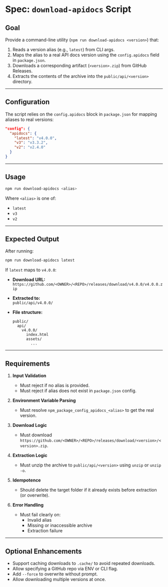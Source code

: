 # Spec: `download-apidocs` Script

## Goal

Provide a command-line utility (`npm run download-apidocs <version>`) that:

1. Reads a version alias (e.g., `latest`) from CLI args.
2. Maps the alias to a real API docs version using the `config.apidocs` field in `package.json`.
3. Downloads a corresponding artifact (`<version>.zip`) from GitHub Releases.
4. Extracts the contents of the archive into the `public/api/<version>` directory.

---

## Configuration

The script relies on the `config.apidocs` block in `package.json` for mapping aliases to real versions:

```json
"config": {
  "apidocs": {
    "latest": "v4.0.0",
    "v3": "v3.3.2",
    "v2": "v2.4.0"
  }
}
```

---

## Usage

```bash
npm run download-apidocs <alias>
```

Where `<alias>` is one of:
- `latest`
- `v3`
- `v2`

---

## Expected Output

After running:

```bash
npm run download-apidocs latest
```

If `latest` maps to `v4.0.0`:

- **Download URL:**  
  `https://github.com/<OWNER>/<REPO>/releases/download/v4.0.0/v4.0.0.zip`

- **Extracted to:**  
  `public/api/v4.0.0/`

- **File structure:**  
  ```
  public/
    api/
      v4.0.0/
        index.html
        assets/
          ...
  ```

---

## Requirements

1. **Input Validation**
   - Must reject if no alias is provided.
   - Must reject if alias does not exist in `package.json` config.

2. **Environment Variable Parsing**
   - Must resolve `npm_package_config_apidocs_<alias>` to get the real version.

3. **Download Logic**
   - Must download `https://github.com/<OWNER>/<REPO>/releases/download/<version>/<version>.zip`.

4. **Extraction Logic**
   - Must unzip the archive to `public/api/<version>` using `unzip` or `unzip -o`.

5. **Idempotence**
   - Should delete the target folder if it already exists before extraction (or overwrite).

6. **Error Handling**
   - Must fail clearly on:
     - Invalid alias
     - Missing or inaccessible archive
     - Extraction failure

---

## Optional Enhancements

- Support caching downloads to `.cache/` to avoid repeated downloads.
- Allow specifying a GitHub repo via ENV or CLI flag.
- Add `--force` to overwrite without prompt.
- Allow downloading multiple versions at once.
